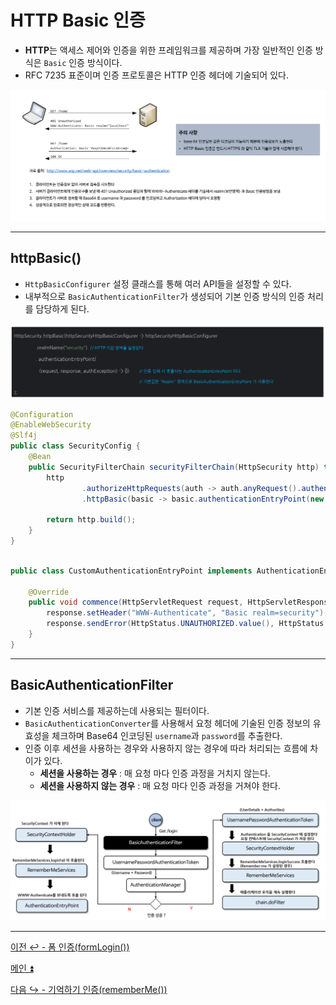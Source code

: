 # HTTP Basic 인증

- **HTTP**는 액세스 제어와 인증을 위한 프레임워크를 제공하며 가장 일반적인 인증 방식은 `Basic` 인증 방식이다.
- RFC 7235 표준이며 인증 프로토콜은 HTTP 인증 헤더에 기술되어 있다.

![img_4.png](image/img_4.png)

---
## httpBasic()

- `HttpBasicConfigurer` 설정 클래스를 통해 여러 API들을 설정할 수 있다.
- 내부적으로 `BasicAuthenticationFilter`가 생성되어 기본 인증 방식의 인증 처리를 담당하게 된다.

![img_5.png](image/img_5.png)

```java
@Configuration
@EnableWebSecurity
@Slf4j
public class SecurityConfig {
    @Bean
    public SecurityFilterChain securityFilterChain(HttpSecurity http) throws Exception {
        http
                .authorizeHttpRequests(auth -> auth.anyRequest().authenticated())
                .httpBasic(basic -> basic.authenticationEntryPoint(new CustomAuthenticationEntryPoint()));

        return http.build();
    }
}
```
```java

public class CustomAuthenticationEntryPoint implements AuthenticationEntryPoint {
    
    @Override
    public void commence(HttpServletRequest request, HttpServletResponse response, AuthenticationException authException) throws IOException, ServletException {
        response.setHeader("WWW-Authenticate", "Basic realm=security");
        response.sendError(HttpStatus.UNAUTHORIZED.value(), HttpStatus.UNAUTHORIZED.getReasonPhrase());
    }
}
```

---

## BasicAuthenticationFilter

- 기본 인증 서비스를 제공하는데 사용되는 필터이다.
- `BasicAuthenticationConverter`를 사용해서 요청 헤더에 기술된 인증 정보의 유효성을 체크하며 Base64 인코딩된 `username`과 `password`를 추출한다.
- 인증 이후 세션을 사용하는 경우와 사용하지 않는 경우에 따라 처리되는 흐름에 차이가 있다.
  - **세션을 사용하는 경우** : 매 요청 마다 인증 과정을 거치지 않는다.
  - **세션을 사용하지 않는 경우** : 매 요청 마다 인증 과정을 거쳐야 한다.

![img_6.png](image/img_6.png)

---

[이전 ↩️ - 폼 인증(formLogin())](https://github.com/genesis12345678/TIL/blob/main/Spring/security/security/AuthenticationProcess/FormLogin.md)

[메인 ⏫](https://github.com/genesis12345678/TIL/blob/main/Spring/security/security/main.md)

[다음 ↪️ - 기억하기 인증(rememberMe())](https://github.com/genesis12345678/TIL/blob/main/Spring/security/security/AuthenticationProcess/RememberMe.md)